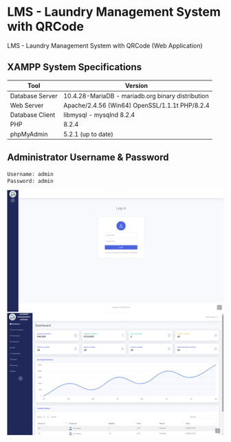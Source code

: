# LMS - Laundry Management System with QRCode
LMS - Laundry Management System with QRCode (Web Application)

## XAMPP System Specifications

| Tool            | Version                             |
|-----------------|-------------------------------------|
| Database Server | 10.4.28-MariaDB - mariadb.org binary distribution |
| Web Server      | Apache/2.4.56 (Win64) OpenSSL/1.1.1t PHP/8.2.4 |
| Database Client | libmysql - mysqlnd 8.2.4             |
| PHP             | 8.2.4                               |
| phpMyAdmin      | 5.2.1 (up to date)                   |

## Administrator Username & Password
```
Username: admin
Password: admin
```
![alt text](https://github.com/HashJProgramming/LMS-Laundry-Management-System-with-QRCode/blob/Main/screenshots/1.png)
![alt text](https://github.com/HashJProgramming/LMS-Laundry-Management-System-with-QRCode/blob/Main/screenshots/2.png)
